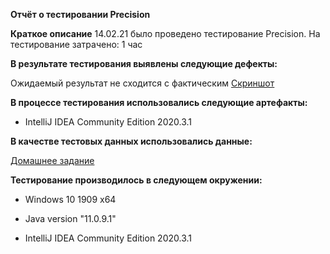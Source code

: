 **Отчёт о тестировании Precision**

**Краткое описание**
14.02.21 было проведено тестирование Precision.
На тестирование затрачено: 1 час

**В результате тестирования выявлены следующие дефекты:**

Ожидаемый результат не сходится с фактическим
[Скриншот](https://docs.google.com/document/d/1sLm_1aGzX4uI610gckXF4g-qHoSw3XuF6Wk2A9Hqqj4/edit?usp=sharing)

**В процессе тестирования использовались следующие артефакты:**

- IntelliJ IDEA Community Edition 2020.3.1

**В качестве тестовых данных использовались данные:**

[Домашнее задание](https://github.com/netology-code/javaqa-homeworks/tree/master/programming)

**Тестирование производилось в следующем окружении:**

- Windows 10 1909 x64

- Java version "11.0.9.1"

- IntelliJ IDEA Community Edition 2020.3.1